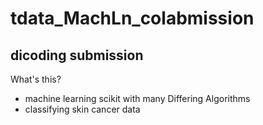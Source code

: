 # tdata_MachLn_colabmission
## dicoding submission
What's this?
- machine learning scikit with many Differing Algorithms
- classifying skin cancer data
